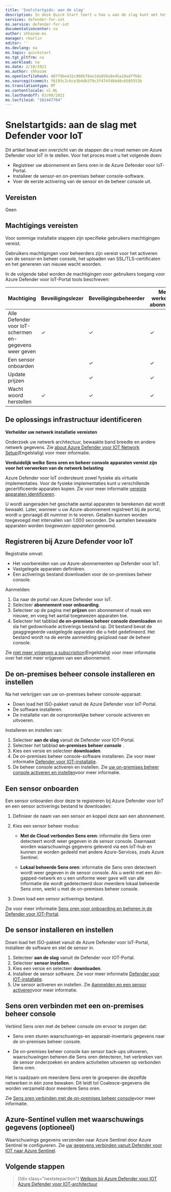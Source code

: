 ```yaml
---
title: 'Snelstartgids: aan de slag'
description: In deze Quick Start leert u hoe u aan de slag kunt met het inzicht in de basis werk stroom voor de implementatie van Defender voor IoT.
services: defender-for-iot
ms.service: defender-for-iot
documentationcenter: na
author: shhazam-ms
manager: rkarlin
editor: ''
ms.devlang: na
ms.topic: quickstart
ms.tgt_pltfrm: na
ms.workload: na
ms.date: 2/18/2021
ms.author: shhazam
ms.openlocfilehash: 487f9be432c908bf8ee1da858a9e45a18adffb8c
ms.sourcegitcommit: f6193c2c6ce3b4db379c3f474fdbb40c6585553b
ms.translationtype: MT
ms.contentlocale: nl-NL
ms.lasthandoff: 03/08/2021
ms.locfileid: "102447704"
---
```

# <a name="quickstart-get-started-with-defender-for-iot"></a>Snelstartgids: aan de slag met Defender voor IoT

Dit artikel bevat een overzicht van de stappen die u moet nemen om Azure Defender voor IoT in te stellen. Voor het proces moet u het volgende doen:

- Registreer uw abonnement en Sens oren in de Azure Defender voor IoT-Portal.
- Installeer de sensor-en on-premises beheer console-software.
- Voer de eerste activering van de sensor en de beheer console uit.

## <a name="prerequisites"></a>Vereisten

Geen

## <a name="permission-requirements"></a>Machtigings vereisten

Voor sommige installatie stappen zijn specifieke gebruikers machtigingen vereist.

Gebruikers machtigingen voor beheerders zijn vereist voor het activeren van de sensor-en beheer console, het uploaden van SSL/TLS-certificaten en het genereren van nieuwe wacht woorden.

In de volgende tabel worden de machtigingen voor gebruikers toegang voor Azure Defender voor IoT-Portal tools beschreven:

| Machtiging | Beveiligingslezer | Beveiligingsbeheerder | Mede werker van abonnement | Abonnements eigenaar |
|--|--|--|--|--|
| Alle Defender voor IoT-schermen en-gegevens weer geven | ✓ | ✓ | ✓ | ✓ |
| Een sensor onboarden  |  |  ✓ | ✓ | ✓ |
| Update prijzen  |  |  ✓ | ✓ | ✓ |
| Wacht woord herstellen  | ✓  |  ✓ | ✓ | ✓ |

## <a name="identify-the-solution-infrastructure"></a>De oplossings infrastructuur identificeren

**Verhelder uw netwerk installatie vereisten**

Onderzoek uw netwerk architectuur, bewaakte band breedte en andere netwerk gegevens. Zie [about Azure Defender voor IOT Network Setup](how-to-set-up-your-network.md)(Engelstalig) voor meer informatie.

**Verduidelijk welke Sens oren en beheer console apparaten vereist zijn voor het verwerken van de netwerk belasting**

Azure Defender voor IoT ondersteunt zowel fysieke als virtuele implementaties. Voor de fysieke implementaties kunt u verschillende gecertificeerde apparaten kopen. Zie voor meer informatie [vereiste apparaten identificeren](how-to-identify-required-appliances.md).

U wordt aangeraden het geschatte aantal apparaten te berekenen dat wordt bewaakt. Later, wanneer u uw Azure-abonnement registreert bij de portal, wordt u gevraagd dit nummer in te voeren. Getallen kunnen worden toegevoegd met intervallen van 1.000 seconden. De aantallen bewaakte apparaten worden *toegewezen apparaten* genoemd.

## <a name="register-with-azure-defender-for-iot"></a>Registreren bij Azure Defender voor IoT

Registratie omvat:

- Het voorbereiden van uw Azure-abonnementen op Defender voor IoT.
- Vastgelegde apparaten definiëren.
- Een activerings bestand downloaden voor de on-premises beheer console.

Aanmelden:

1. Ga naar de portal van Azure Defender voor IoT.
1. Selecteer **abonnement voor onboarding**.
1. Selecteer op de pagina met **prijzen** een abonnement of maak een nieuwe, en voeg het aantal toegewezen apparaten toe.
1. Selecteer het tabblad **de on-premises beheer console downloaden** en sla het gedownloade activerings bestand op. Dit bestand bevat de geaggregeerde vastgelegde apparaten die u hebt gedefinieerd. Het bestand wordt na de eerste aanmelding geüpload naar de beheer console.

Zie [niet meer vrijgeven a subscription](how-to-manage-sensors-on-the-cloud.md#offboard-a-subscription)(Engelstalig) voor meer informatie over het niet meer vrijgeven van een abonnement.

## <a name="install-and-set-up-the-on-premises-management-console"></a>De on-premises beheer console installeren en instellen

Na het verkrijgen van uw on-premises beheer console-apparaat:

- Down load het ISO-pakket vanuit de Azure Defender voor IoT-Portal.
- De software installeren.
- De installatie van de oorspronkelijke beheer console activeren en uitvoeren.

Installeren en instellen van:

1. Selecteer **aan de slag** vanuit de Defender voor IOT-Portal.
1. Selecteer het tabblad **on-premises beheer console** .
1. Kies een versie en selecteer **downloaden**.
1. De on-premises beheer console-software installeren. Zie voor meer informatie [Defender voor IOT-installatie](how-to-install-software.md).
1. De beheer console activeren en instellen. Zie [uw on-premises beheer console activeren en instellen](how-to-activate-and-set-up-your-on-premises-management-console.md)voor meer informatie.

## <a name="onboard-a-sensor"></a>Een sensor onboarden

Een sensor onboarden door deze te registreren bij Azure Defender voor IoT en een sensor activerings bestand te downloaden:

1. Definieer de naam van een sensor en koppel deze aan een abonnement.
1. Kies een sensor beheer modus:

   - **Met de Cloud verbonden Sens oren**: informatie die Sens oren detecteert wordt weer gegeven in de sensor console. Daarnaast worden waarschuwings gegevens geleverd via een IoT-hub en kunnen ze worden gedeeld met andere Azure-Services, zoals Azure Sentinel.

   - **Lokaal beheerde Sens oren**: informatie die Sens oren detecteert wordt weer gegeven in de sensor console. Als u werkt met een Air-gapped-netwerk en u een uniforme weer gave wilt van alle informatie die wordt gedetecteerd door meerdere lokaal beheerde Sens oren, werkt u met de on-premises beheer console. 

1. Down load een sensor activerings bestand.

Zie voor meer informatie [Sens oren voor onboarding en beheren in de Defender voor IOT-Portal](how-to-manage-sensors-on-the-cloud.md).

## <a name="install-and-set-up-the-sensor"></a>De sensor installeren en instellen

Down load het ISO-pakket vanuit de Azure Defender voor IoT-Portal, installeer de software en stel de sensor in.

1. Selecteer **aan de slag** vanuit de Defender voor IOT-Portal.
1. Selecteer **sensor instellen**.
1. Kies een versie en selecteer **downloaden**.
1. Installeer de sensor software. Zie voor meer informatie [Defender voor IOT-installatie](how-to-install-software.md).
1. Uw sensor activeren en instellen. Zie [Aanmelden en een sensor activeren](how-to-activate-and-set-up-your-sensor.md)voor meer informatie.

## <a name="connect-sensors-to-an-on-premises-management-console"></a>Sens oren verbinden met een on-premises beheer console

Verbind Sens oren met de beheer console om ervoor te zorgen dat:

- Sens oren sturen waarschuwings-en apparaat-inventaris gegevens naar de on-premises beheer console.

- De on-premises beheer console kan sensor back-ups uitvoeren, waarschuwingen beheren die Sens oren detecteren, het verbreken van de sensor onderzoeken en andere activiteiten uitvoeren op verbonden Sens oren.

Het is raadzaam om meerdere Sens oren te groeperen die dezelfde netwerken in één zone bewaken. Dit leidt tot Coalesce-gegevens die worden verzameld door meerdere Sens oren.

Zie [Sens oren verbinden met de on-premises beheer console](how-to-activate-and-set-up-your-on-premises-management-console.md#connect-sensors-to-the-on-premises-management-console)voor meer informatie.

## <a name="populate-azure-sentinel-with-alert-information-optional"></a>Azure-Sentinel vullen met waarschuwings gegevens (optioneel)

Waarschuwings gegevens verzenden naar Azure Sentinel door Azure Sentinel te configureren. Zie [uw gegevens verbinden vanuit Defender voor IOT naar Azure Sentinel](how-to-configure-with-sentinel.md).

## <a name="next-steps"></a>Volgende stappen

> [!div class="nextstepaction"]
> [Welkom bij Azure Defender voor IOT](overview.md) 
>  [Azure Defender voor IOT-architectuur](architecture.md)
